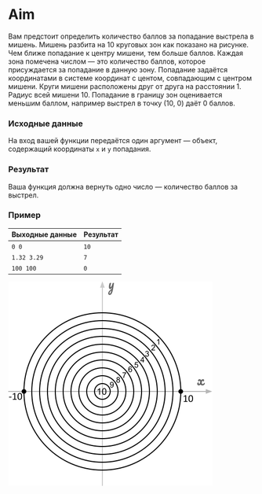 # Aim
Вам предстоит определить количество баллов за попадание выстрела в мишень. Мишень разбита на 10 круговых зон как
показано на рисунке. Чем ближе попадание к центру мишени, тем больше баллов. Каждая зона помечена числом — это
количество баллов, которое присуждается за попадание в данную зону. Попадание задаётся координатами в системе координат
с центом, совпадающим с центром мишени. Круги мишени расположены друг от друга на расстоянии 1. Радиус всей мишени 10.
Попадание в границу зон оценивается меньшим баллом, например выстрел в точку (10, 0) даёт 0 баллов.       

### Исходные данные
На вход вашей функции передаётся один аргумент — объект, содержащий координаты `x` и `y` попадания.

### Результат
Ваша функция должна вернуть одно число — количество баллов за выстрел.

### Пример

| Выходные данные | Результат |
|-----------------|-----------|
| `0 0`           | `10`      |
| `1.32 3.29`     | `7`       |
| `100 100`       | `0`       |

![img](img/aim.svg)